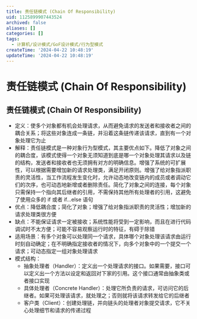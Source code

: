 ```yaml
---
title: 责任链模式 (Chain Of Responsibility)
uid: 1125899907443524
archived: false
aliases: []
categories: []
tags:
  - 计算机/设计模式/GoF设计模式/行为型模式
createTime: '2024-04-22 10:48:19'
updateTime: '2024-04-22 10:48:19'
---
```


# 责任链模式 (Chain Of Responsibility)

## 责任链模式 (Chain Of Responsibility)

- 定义：使多个对象都有机会处理请求，从而避免请求的发送者和接收者之间的耦合关系；将这些对象连成一条链，并沿着这条链传递该请求，直到有一个对象处理它为止
- 解释：责任链模式是一种对象行为型模式，其主要优点如下。降低了对象之间的耦合度，该模式使得一个对象无须知道到底是哪一个对象处理其请求以及链的结构，发送者和接收者也无须拥有对方的明确信息。增强了系统的可扩展性，可以根据需要增加新的请求处理类，满足开闭原则。增强了给对象指派职责的灵活性，当工作流程发生变化时，允许动态地改变链内的成员或者调动它们的次序，也可动态地新增或者删除责任。简化了对象之间的连接，每个对象只需保持一个指向其后继者的引用，不需保持其他所有处理者的引用，这避免了使用众多的 if 或者 if…else 语句
- 优点：降低耦合度；简化了对象；增强了给对象指派职责的灵活性；增加新的请求处理类很方便
- 缺点：不能保证请求一定被接收；系统性能将受到一定影响，而且在进行代码调试时不太方便；可能不容易观察运行时的特征，有碍于除错
- 适用场景：有多个对象可以处理同一个请求，具体哪个对象处理该请求由运行时刻自动确定；在不明确指定接收者的情况下，向多个对象中的一个提交一个请求；可动态指定一组对象处理请求
- 模式结构：
  - 抽象处理者（Handler）：定义出一个处理请求的接口。如果需要，接口可以定义出一个方法以设定和返回对下家的引用。这个接口通常由抽象类或者接口实现
  - 具体处理者（Concrete Handler）：处理它所负责的请求，可访问它的后继者。如果可处理该请求，就处理之；否则就将该请求转发给它的后继者
  - 客户类（Client）：创建处理链，并向链头的处理者对象提交请求，它不关心处理细节和请求的传递过程
